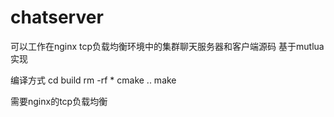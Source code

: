 # chatserver
可以工作在nginx tcp负载均衡环境中的集群聊天服务器和客户端源码    基于mutlua实现


编译方式
cd build 
rm -rf *
cmake ..
make

需要nginx的tcp负载均衡
